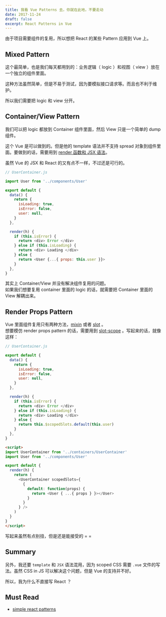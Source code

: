 ```yaml
---
title: 我看 Vue Patterns 去，你就在此地，不要走动
date: 2017-11-24
draft: false
excerpt: React Patterns in Vue
---
```


由于项目需要组件的复用，所以想把 React 的某些 Pattern 应用到 Vue 上。

## Mixed Pattern

这个最简单，也是我们每天都用到的：业务逻辑（ logic ）和视图（ view ）放在一个独立的组件里面。

这种方法虽然简单，但是不易于测试，因为要模拟接口请求等。而且也不利于维护。

所以我们需要把 logic 和 view 分开。


## Container/View Pattern

我们可以把 logic 都放到 Container 组件里面，然后 View 只是一个简单的 dump 组件。

这个 Vue 是可以做到的。但是他的 template 语法并不支持 spread 对象到组件里面。要做到的话，需要用到 [render 函数和 JSX 语法](https://vuejs.org/v2/guide/render-function.html#ad)。

虽然 Vue 的 JSX 和 React 的又有点不一样，不过还是可行的。

```js
// UserContainer.js

import User from '../components/User'

export default {
  data() {
    return {
      isLoading: true,
      isError: false,
      user: null,
    }
  },

  render(h) {
    if (this.isError) {
      return <div> Error </div>
    } else if (this.isLoading) {
      return <div> Loading </div>
    } else {
      return <User {...{ props: this.user }}>
    }
  },
}
```

其实上 Container/View 并没有解决组件复用的问题。<br />
如果我们想要复用 container 里面的 logic 的话，就需要把 Container 里面的 View 解耦出来。


## Render Props Pattern

Vue 里面组件复用只有两种方法，[mixin](https://vuejs.org/v2/guide/mixins.html#ad) 或者 [slot](https://vuejs.org/v2/guide/components.html#Content-Distribution-with-Slots) 。<br />
想要模仿 render props pattern 的话，需要用到 [slot-scope](https://vuejs.org/v2/guide/components.html#Scoped-Slots) 。写起来的话，就像这样：

```js
// UserContainer.js

export default {
  data() {
    return {
      isLoading: true,
      isError: false,
      user: null,
    }
  },

  render(h) {
    if (this.isError) {
      return <div> Error </div>
    } else if (this.isLoading) {
      return <div> Loading </div>
    } else {
      return this.$scopedSlots.default(this.user)
    }
  },
}
```

```html
<script>
import UserContainer from '../containers/UserContainer'
import User from '../components/User'

export default {
  render(h) {
    return (
      <UserContainer scopedSlots={
        {
          default: function(props) {
            return <User { ...{ props } }></User>
          }
        }
      } />
    )
  }
}
</script>
```

写起来虽然有点别扭，但是还是能接受的 = =


## Summary

另外，我还要 `template` 和 `JSX` 语法混用，因为 scoped CSS 需要 `.vue` 文件的写法。虽然 CSS in JS 可以解决这个问题，但是 Vue 的支持并不好。

所以，我为什么不直接写 React ？


## Must Read

* [simple react patterns](http://lucasmreis.github.io/blog/simple-react-patterns/)
